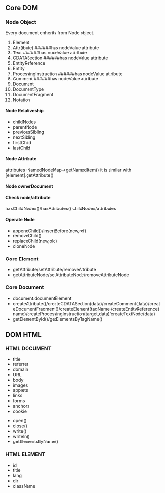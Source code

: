 ## Core DOM ##

### Node Object ###
Every document enherits from Node object.

1. Element
2. Attr(ibute) ######has nodeValue attribute
3. Text ######has nodeValue attribute
4. CDATASection ######has nodeValue attribute
5. EntityReference
6. Entity
7. ProcessingInstruction ######has nodeValue attribute
8. Comment ######has nodeValue attribute
9. Document
10. DocumentType
11. DocumentFragment
12. Notation

#### Node Relativeship ####

* childNodes
* parentNode
* previousSibling
* nextSibling
* firstChild
* lastChild

#### Node Attribute ####
attributes
:NamedNodeMap->getNamedItem() it is similar with [element].getAttribute()

#### Node ownerDocument ####

#### Check node/attribute ####
hasChildNodes()/hasAttributes()
childNodes/attributes

#### Operate Node ####
* appendChild()/insertBefore(new,ref)
* removeChild()
* replaceChild(new,old)
* cloneNode


### Core Element ###
* getAttribute/setAttribute/removeAttribute
* getAttributeNode/setAttributeNode/removeAttributeNode

### Core Document ###
* document.documentElement
* createAttribute()/createCDATASection(data)/createComment(data)/createDocumentFragment()/createElement(tagName)/createEntityReference(name)/createProcessingInstruction(target,data)/createTextNode(data)
* getElementById()/getElementsByTagName()

## DOM HTML ##

### HTML DOCUMENT ###
- title
- referrer
- domain
- URL
- body
- images
- applets
- links
- forms
- anchors
- cookie

+ open()
+ close()
+ write()
+ writeln()
+ getElementsByName()


### HTML ELEMENT ###
- id
- title
- lang
- dir
- className
